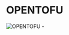 # OPENTOFU

  <img alt="OPENTOFU" src ="[https://img.shields.io/badge/postgres-%23316192.svg](https://encrypted-tbn0.gstatic.com/images?q=tbn:ANd9GcTM5bq0a6E838YnEpYbk44z5UpbZl3H9ZTouw&s?style=for-the-badge&logo=postgresql&logoColor=white"/> - 
